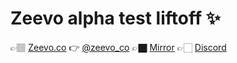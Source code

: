 # Zeevo alpha test liftoff ✨

👉🏽 [Zeevo.co](https://zeevo.co)
👉 [@zeevo_co](https://twitter.com/zeevo_co)
👉🏿 [Mirror](mirror.xyz/zeevoco.eth)
👉🏻 [Discord](https://discord.gg/9FsH6VYHCr)


